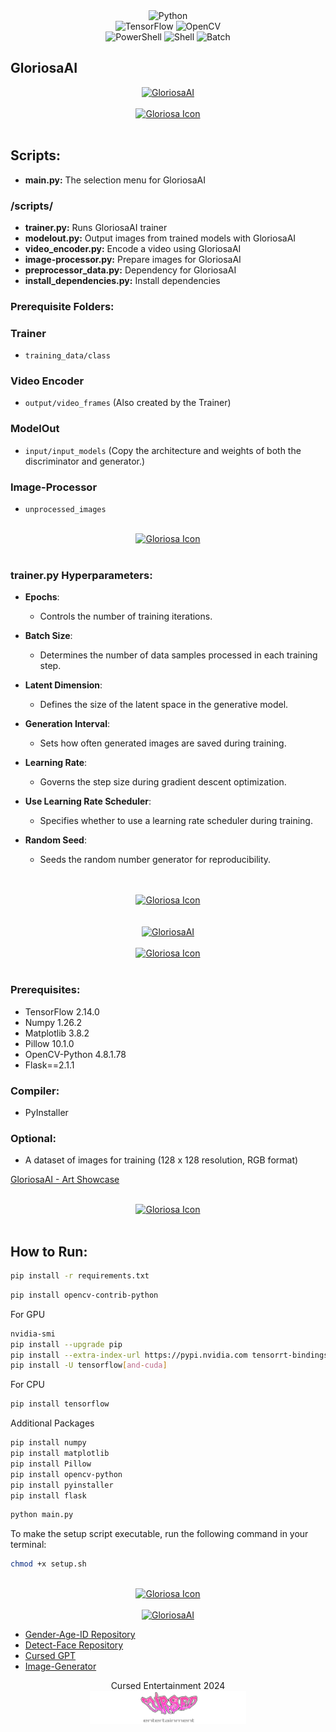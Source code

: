 <div align="center">
  <img alt="Python" src="https://img.shields.io/badge/python%20-%23323330.svg?&style=for-the-badge&logo=python&logoColor=white"/>
</div>

<div align="center">
  <img alt="TensorFlow" src="https://img.shields.io/badge/tensorflow%20-%23323330.svg?&style=for-the-badge&logo=tensorflow&logoColor=white"/>
   <img alt="OpenCV" src="https://img.shields.io/badge/opencv-%23323330.svg?&style=for-the-badge&logo=opencv&logoColor=white"/>
</div>
<div align="center">
  <img alt="PowerShell" src="https://img.shields.io/badge/PowerShell-%23323330.svg?&style=for-the-badge&logo=powershell&logoColor=white"/>
  <img alt="Shell" src="https://img.shields.io/badge/Shell-%23323330.svg?&style=for-the-badge&logo=gnu-bash&logoColor=white"/>
  <img alt="Batch" src="https://img.shields.io/badge/Batch-%23323330.svg?&style=for-the-badge&logo=windows&logoColor=white"/>
  </div>

## GloriosaAI

<div align="center">
<a href="https://cursedprograms.github.io/gloriosa-ai-pr/" target="_blank">
  <img alt="GloriosaAI" src="https://github.com/CursedPrograms/GloriosaAI/raw/main/demo_images/gloriosa_cover.png">
</a>
</div>
<br>
<div align="center">
<a href="https://cursedprograms.github.io/gloriosa-ai-pr/" target="_blank">
  <img alt="Gloriosa Icon" src="https://github.com/CursedPrograms/GloriosaAI/raw/main/icons/icon.ico">
</a>
</div>
<br>

## Scripts:

- **main.py:** The selection menu for GloriosaAI


### /scripts/

- **trainer.py:** Runs GloriosaAI trainer
- **modelout.py:** Output images from trained models with GloriosaAI
- **video_encoder.py:** Encode a video using GloriosaAI
- **image-processor.py:** Prepare images for GloriosaAI
- **preprocessor_data.py:** Dependency for GloriosaAI
- **install_dependencies.py:** Install dependencies

### Prerequisite Folders:

### Trainer
- `training_data/class`

### Video Encoder
- `output/video_frames` (Also created by the Trainer)

### ModelOut
- `input/input_models` (Copy the architecture and weights of both the discriminator and generator.)

### Image-Processor
- `unprocessed_images`

<br>
<div align="center">
<a href="https://cursedprograms.github.io/gloriosa-ai-pr/" target="_blank">
  <img alt="Gloriosa Icon" src="https://github.com/CursedPrograms/GloriosaAI/raw/main/icons/icon.ico">
</a>
</div>
<br>

### trainer.py Hyperparameters:

- **Epochs**:
  - Controls the number of training iterations.

- **Batch Size**:
  - Determines the number of data samples processed in each training step.

- **Latent Dimension**:
  - Defines the size of the latent space in the generative model.

- **Generation Interval**:
  - Sets how often generated images are saved during training.

- **Learning Rate**:
  - Governs the step size during gradient descent optimization.

- **Use Learning Rate Scheduler**:
  - Specifies whether to use a learning rate scheduler during training.

- **Random Seed**:
  - Seeds the random number generator for reproducibility.
</p>
<br>

<br>
<div align="center">
<a href="https://cursedprograms.github.io/gloriosa-ai-pr/" target="_blank">
  <img alt="Gloriosa Icon" src="https://github.com/CursedPrograms/GloriosaAI/raw/main/icons/icon.ico">
</a>
</div>
<br>

<br>
<div align="center">
<a href="https://cursedprograms.github.io/gloriosa-ai-pr/" target="_blank" align="center">
  <img alt="GloriosaAI" src="https://github.com/CursedPrograms/GloriosaAI/raw/main/demo_images/gloriosa.gif">
</a>
</div>
<br>
<div align="center">
<a href="https://cursedprograms.github.io/gloriosa-ai-pr/" target="_blank">
  <img alt="Gloriosa Icon" src="https://github.com/CursedPrograms/GloriosaAI/raw/main/icons/icon.ico">
</a>
</div>
<br>

### Prerequisites:

- TensorFlow 2.14.0
- Numpy 1.26.2
- Matplotlib 3.8.2
- Pillow 10.1.0
- OpenCV-Python 4.8.1.78
- Flask==2.1.1

### Compiler:

- PyInstaller

### Optional:

- A dataset of images for training (128 x 128 resolution, RGB format)

[GloriosaAI - Art Showcase](https://www.youtube.com/watch?v=0XxlTf5EoUs)

<br>
<div align="center">
<a href="https://cursedprograms.github.io/gloriosa-ai-pr/" target="_blank">
  <img alt="Gloriosa Icon" src="https://github.com/CursedPrograms/GloriosaAI/raw/main/icons/icon.ico">
</a>
</div>
<br>

## How to Run:
```bash
pip install -r requirements.txt
```
```bash
pip install opencv-contrib-python
```
For GPU
```bash
nvidia-smi
pip install --upgrade pip
pip install --extra-index-url https://pypi.nvidia.com tensorrt-bindings==8.6.1 tensorrt-libs==8.6.1
pip install -U tensorflow[and-cuda]
```
For CPU
```bash
pip install tensorflow
```
Additional Packages
```bash
pip install numpy
pip install matplotlib
pip install Pillow
pip install opencv-python
pip install pyinstaller
pip install flask
```
```bash
python main.py
```

To make the setup script executable, run the following command in your terminal:

```bash
chmod +x setup.sh
```
<br>
<div align="center">
<a href="https://cursedprograms.github.io/gloriosa-ai-pr/" target="_blank">
  <img alt="Gloriosa Icon" src="https://github.com/CursedPrograms/GloriosaAI/raw/main/icons/icon.ico">
</a>
</div>
<br>
<div align="center">
<a href="https://cursedprograms.github.io/gloriosa-ai-pr/" target="_blank">
  <img alt="GloriosaAI" src="https://github.com/CursedPrograms/GloriosaAI/raw/main/demo_images/gloriosa.jpg">
</a>
</div>

- [Gender-Age-ID Repository](https://github.com/CursedPrograms/Gender-Age-ID)
- [Detect-Face Repository](https://github.com/CursedPrograms/Detect-Face)
- [Cursed GPT](https://github.com/CursedPrograms/Cursed-GPT)
- [Image-Generator](https://github.com/CursedPrograms/Image-Generator)

<div align="center">
Cursed Entertainment 2024
</div>

<div align="center">
<a href="https://cursed-entertainment.itch.io/" target="_blank">
    <img src="https://github.com/CursedPrograms/cursedentertainment/raw/main/images/logos/logo-wide-grey.png"
        alt="CursedEntertainment Logo" style="width:250px;">
</a>
</div>



